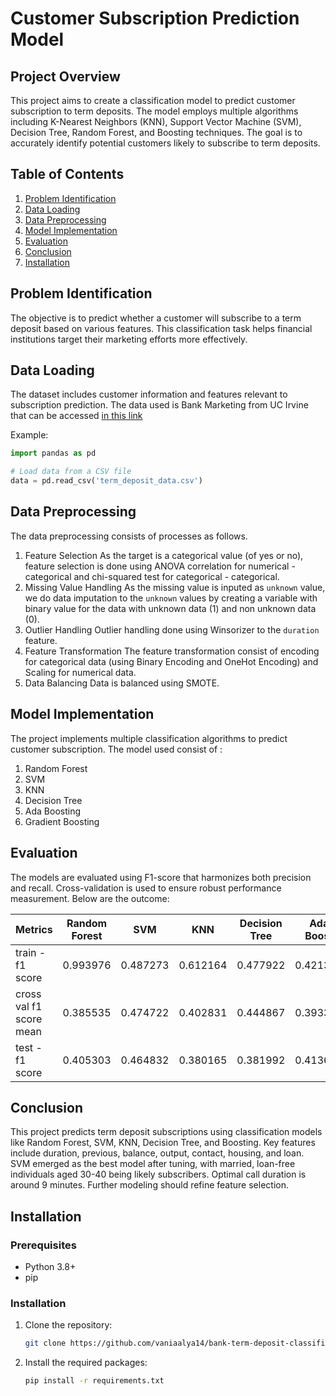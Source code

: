 # Customer Subscription Prediction Model

## Project Overview
This project aims to create a classification model to predict customer subscription to term deposits. The model employs multiple algorithms including K-Nearest Neighbors (KNN), Support Vector Machine (SVM), Decision Tree, Random Forest, and Boosting techniques. The goal is to accurately identify potential customers likely to subscribe to term deposits.

## Table of Contents
1. [Problem Identification](#problem-identification)
2. [Data Loading](#data-loading)
3. [Data Preprocessing](#data-preprocessing)
4. [Model Implementation](#model-implementation)
5. [Evaluation](#evaluation)
6. [Conclusion](#conclusion)
7. [Installation](#installation)

## Problem Identification
The objective is to predict whether a customer will subscribe to a term deposit based on various features. This classification task helps financial institutions target their marketing efforts more effectively.

## Data Loading
The dataset includes customer information and features relevant to subscription prediction. The data used is Bank Marketing from UC Irvine that can be accessed [in this link](https://archive.ics.uci.edu/dataset/222/bank+marketing)

Example:
```python
import pandas as pd

# Load data from a CSV file
data = pd.read_csv('term_deposit_data.csv')
```

## Data Preprocessing
The data preprocessing consists of processes as follows.
1. Feature Selection
   As the target is a categorical value (of yes or no), feature selection is done using ANOVA correlation for numerical - categorical and chi-squared test for categorical - categorical.
3. Missing Value Handling
   As the missing value is inputed as `unknown` value, we do data imputation to the `unknown` values by creating a variable with binary value for the data with unknown data (1) and non unknown data (0).
4. Outlier Handling
   Outlier handling done using Winsorizer to the `duration` feature.
5. Feature Transformation
   The feature transformation consist of encoding for categorical data (using Binary Encoding and OneHot Encoding) and Scaling for numerical data.
6. Data Balancing
   Data is balanced using SMOTE.

## Model Implementation
The project implements multiple classification algorithms to predict customer subscription. The model used consist of :
1. Random Forest
2. SVM
3. KNN
4. Decision Tree
5. Ada Boosting
6. Gradient Boosting

## Evaluation
The models are evaluated using F1-score that harmonizes both precision and recall. Cross-validation is used to ensure robust performance measurement. Below are the outcome:

| Metrics | Random Forest | SVM | KNN | Decision Tree | Ada Boost | Gradient Boost |
| --- | --- | --- | --- | --- | --- | --- |
| train - f1 score | 0.993976	| 0.487273 | 0.612164 |	0.477922 |	0.421308 |	0.529471 |
| cross val f1 score mean | 0.385535 |	0.474722 |	0.402831 |	0.444867 |	0.393308 |	0.460552 |
| test - f1 score | 0.405303 |	0.464832 |	0.380165 |	0.381992 |	0.413655 |	0.448445 |

## Conclusion
This project predicts term deposit subscriptions using classification models like Random Forest, SVM, KNN, Decision Tree, and Boosting. Key features include duration, previous, balance, output, contact, housing, and loan. SVM emerged as the best model after tuning, with married, loan-free individuals aged 30-40 being likely subscribers. Optimal call duration is around 9 minutes. Further modeling should refine feature selection.

## Installation

### Prerequisites
- Python 3.8+
- pip

### Installation
1. Clone the repository:
    ```bash
    git clone https://github.com/vaniaalya14/bank-term-deposit-classification.git
    ```
2. Install the required packages:
    ```bash
    pip install -r requirements.txt
    ```
